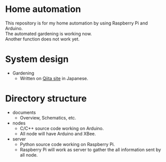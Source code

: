 # Home automation

This repository is for my home automation by using Raspberry Pi and Arduino.  
The automated gardening is working now.  
Another function does not work yet.  

# System design

* Gardening
    * Written on [Qiita site](http://qiita.com/dodo5522/items/63d1efee3f70b3d5f2f6) in Japanese.

# Directory structure

* documents
    * Overview, Schematics, etc.
* nodes
    * C/C++ source code working on Arduino.
    * All node will have Arduino and XBee.
* server
    * Python source code working on Raspberry Pi.
    * Raspberry Pi will work as server to gather the all information sent by all node.
